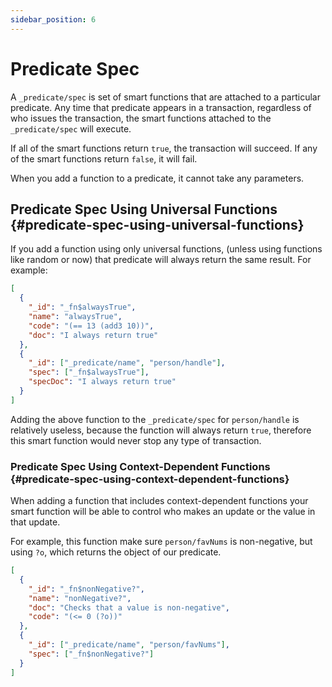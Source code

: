 ```yaml
---
sidebar_position: 6
---
```


# Predicate Spec

A `_predicate/spec` is set of smart functions that are attached to a particular predicate. Any time that predicate appears in a transaction, regardless of who issues the transaction, the smart functions attached to the `_predicate/spec` will execute.

If all of the smart functions return `true`, the transaction will succeed. If any of the smart functions return `false`, it will fail.

When you add a function to a predicate, it cannot take any parameters.

## Predicate Spec Using Universal Functions {#predicate-spec-using-universal-functions}

If you add a function using only universal functions, (unless using functions like random or now) that predicate will always return the same result. For example:

```json
[
  {
    "_id": "_fn$alwaysTrue",
    "name": "alwaysTrue",
    "code": "(== 13 (add3 10))",
    "doc": "I always return true"
  },
  {
    "_id": ["_predicate/name", "person/handle"],
    "spec": ["_fn$alwaysTrue"],
    "specDoc": "I always return true"
  }
]
```

Adding the above function to the `_predicate/spec` for `person/handle` is relatively useless, because the function will always return `true`, therefore this smart function would never stop any type of transaction.

### Predicate Spec Using Context-Dependent Functions {#predicate-spec-using-context-dependent-functions}

When adding a function that includes context-dependent functions your smart function will be able to control who makes an update or the value in that update.

For example, this function make sure `person/favNums` is non-negative, but using `?o`, which returns the object of our predicate.

```json
[
  {
    "_id": "_fn$nonNegative?",
    "name": "nonNegative?",
    "doc": "Checks that a value is non-negative",
    "code": "(<= 0 (?o))"
  },
  {
    "_id": ["_predicate/name", "person/favNums"],
    "spec": ["_fn$nonNegative?"]
  }
]
```
